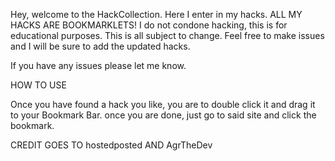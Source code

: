 Hey, welcome to the HackCollection. Here I enter in my hacks.
ALL MY HACKS ARE BOOKMARKLETS!
I do not condone hacking, this is for educational purposes.
This is all subject to change. Feel free to make issues and I will be sure to add the updated hacks.

If you have any issues please let me know.


HOW TO USE

 Once you have found a hack you like, you are to double click it and drag it to your Bookmark Bar. once you are done, just go to said site and click the bookmark.


CREDIT GOES TO hostedposted AND AgrTheDev
